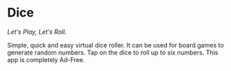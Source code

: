 # Dice
*Let's Play, Let's Roll.*

Simple, quick and easy virtual dice roller. It can be used for board games to generate random numbers. Tap on the dice to roll up to six numbers.
This app is completely Ad-Free.
